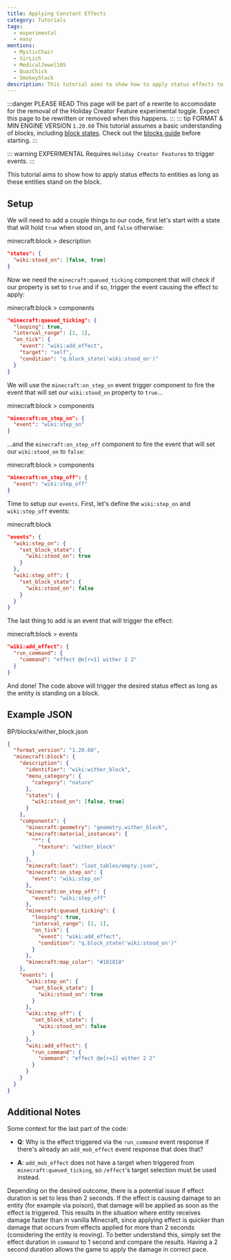 ```yaml
---
title: Applying Constant Effects
category: Tutorials
tags:
  - experimental
  - easy
mentions:
  - MysticChair
  - SirLich
  - MedicalJewel105
  - QuazChick
  - SmokeyStack
description: This tutorial aims to show how to apply status effects to entities as long as these entities stand on the block.
---
```


:::danger PLEASE READ
This page will be part of a rewrite to accomodate for the removal of the Holiday Creator Feature experimental toggle. Expect this page to be rewritten or removed when this happens.
:::
::: tip FORMAT & MIN ENGINE VERSION `1.20.60`
This tutorial assumes a basic understanding of blocks, including [block states](/blocks/block-states).
Check out the [blocks guide](/blocks/blocks-intro) before starting.
:::

::: warning EXPERIMENTAL
Requires `Holiday Creator Features` to trigger events.
:::

This tutorial aims to show how to apply status effects to entities as long as these entities stand on the block.

## Setup

We will need to add a couple things to our code, first let's start with a state that will hold `true` when stood on, and `false` otherwise:

<CodeHeader>minecraft:block > description</CodeHeader>

```json
"states": {
  "wiki:stood_on": [false, true]
}
```

Now we need the `minecraft:queued_ticking` component that will check if our property is set to `true` and if so, trigger the event causing the effect to apply:

<CodeHeader>minecraft:block > components</CodeHeader>

```json
"minecraft:queued_ticking": {
  "looping": true,
  "interval_range": [1, 1],
  "on_tick": {
    "event": "wiki:add_effect",
    "target": "self",
    "condition": "q.block_state('wiki:stood_on')"
  }
}
```

We will use the `minecraft:on_step_on` event trigger component to fire the event that will set our `wiki:stood_on` property to `true`...

<CodeHeader>minecraft:block > components</CodeHeader>

```json
"minecraft:on_step_on": {
  "event": "wiki:step_on"
}
```

...and the `minecraft:on_step_off` component to fire the event that will set our `wiki:stood_on` to `false`:

<CodeHeader>minecraft:block > components</CodeHeader>

```json
"minecraft:on_step_off": {
  "event": "wiki:step_off"
}
```

Time to setup our `events`. First, let's define the `wiki:step_on` and `wiki:step_off` events:

<CodeHeader>minecraft:block</CodeHeader>

```json
"events": {
  "wiki:step_on": {
    "set_block_state": {
      "wiki:stood_on": true
    }
  },
  "wiki:step_off": {
    "set_block_state": {
      "wiki:stood_on": false
    }
  }
}
```

The last thing to add is an event that will trigger the effect:

<CodeHeader>minecraft:block > events</CodeHeader>

```json
"wiki:add_effect": {
  "run_command": {
    "command": "effect @e[r=1] wither 2 2"
  }
}
```

And done! The code above will trigger the desired status effect as long as the entity is standing on a block.

## Example JSON

<Spoiler title="Example Wither Block">

<CodeHeader>BP/blocks/wither_block.json</CodeHeader>

```json
{
  "format_version": "1.20.60",
  "minecraft:block": {
    "description": {
      "identifier": "wiki:wither_block",
      "menu_category": {
        "category": "nature"
      },
      "states": {
        "wiki:stood_on": [false, true]
      }
    },
    "components": {
      "minecraft:geometry": "geometry.wither_block",
      "minecraft:material_instances": {
        "*": {
          "texture": "wither_block"
        }
      },
      "minecraft:loot": "loot_tables/empty.json",
      "minecraft:on_step_on": {
        "event": "wiki:step_on"
      },
      "minecraft:on_step_off": {
        "event": "wiki:step_off"
      },
      "minecraft:queued_ticking": {
        "looping": true,
        "interval_range": [1, 1],
        "on_tick": {
          "event": "wiki:add_effect",
          "condition": "q.block_state('wiki:stood_on')"
        }
      },
      "minecraft:map_color": "#181818"
    },
    "events": {
      "wiki:step_on": {
        "set_block_state": {
          "wiki:stood_on": true
        }
      },
      "wiki:step_off": {
        "set_block_state": {
          "wiki:stood_on": false
        }
      },
      "wiki:add_effect": {
        "run_command": {
          "command": "effect @e[r=1] wither 2 2"
        }
      }
    }
  }
}
```

</Spoiler>

## Additional Notes

Some context for the last part of the code:

-   **Q**: Why is the effect triggered via the `run_command` event response if there's already an `add_mob_effect` event response that does that?

-   **A**: `add_mob_effect` does not have a target when triggered from `minecraft:queued_ticking`, so `/effect`'s target selection must be used instead.

Depending on the desired outcome, there is a potential issue if effect duration is set to less than 2 seconds. If the effect is causing damage to an entity (for example via poison), that damage will be applied as soon as the effect is triggered. This results in the situation where entity receives damage faster than in vanilla Minecraft, since applying effect is quicker than damage that occurs from effects applied for more than 2 seconds (considering the entity is moving). To better understand this, simply set the effect duration in `command` to 1 second and compare the results.
Having a 2 second duration allows the game to apply the damage in correct pace.
